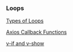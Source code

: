 ### Loops

[Types of Loops](https://gist.github.com/joshsarna/57edfcf280a41a2b6048eb4a3b412c9b)

[Axios Callback Functions](https://gist.github.com/joshsarna/4ecd1699937b1cf75050911ed2353977)

[v-if and v-show](https://gist.github.com/joshsarna/527ee5c33438ec725bb1ae3f1351068b)